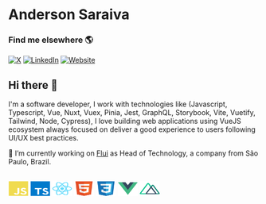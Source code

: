 # Anderson Saraiva

### Find me elsewhere 🌎

[![X](https://img.shields.io/badge/follow-%40andersonsaraiva-black?logo=x&logoColor=white)](https://x.com/andersonsaraiva)
[![LinkedIn](https://img.shields.io/badge/LinkedIn-Connect-blue?logo=linkedin&logoColor=white)](https://www.linkedin.com/in/andersonsaraiva)
[![Website](https://img.shields.io/badge/Website-Visit-green?logo=google-chrome&logoColor=white)](https://andersonsaraiva.github.io/)

## Hi there 👋

I'm a software developer, I work with technologies like (Javascript, Typescript, Vue, Nuxt, Vuex, Pinia, Jest, GraphQL, Storybook, Vite, Vuetify, Tailwind, Node, Cypress), I love building web applications using VueJS ecosystem always focused on deliver a good experience to users following UI/UX best practices.

🔭  I’m currently working on [Flui](https://www.useflui.com.br) as Head of Technology, a company from São Paulo, Brazil.

<div style="display: inline_block">
  <br>
  <img align="center" alt="Saraiva-Js" height="30" width="40" src="https://raw.githubusercontent.com/devicons/devicon/master/icons/javascript/javascript-plain.svg">
  <img align="center" alt="Saraiva-Ts" height="30" width="40" src="https://raw.githubusercontent.com/devicons/devicon/master/icons/typescript/typescript-plain.svg">
  <img align="center" alt="Saraiva-React" height="30" width="40" src="https://raw.githubusercontent.com/devicons/devicon/master/icons/react/react-original.svg">
  <img align="center" alt="Saraiva-HTML" height="30" width="40" src="https://raw.githubusercontent.com/devicons/devicon/master/icons/html5/html5-original.svg">
  <img align="center" alt="Saraiva-CSS" height="30" width="40" src="https://raw.githubusercontent.com/devicons/devicon/master/icons/css3/css3-original.svg">
  <img align="center" alt="Saraiva-Vue" height="30" width="40" src="https://github.com/devicons/devicon/blob/master/icons/vuejs/vuejs-original.svg">
  <img align="center" alt="Saraiva-Nuxt" height="30" width="40" src="https://github.com/devicons/devicon/blob/master/icons/nuxtjs/nuxtjs-original.svg">
</div>
